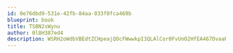 ```yaml
---
id: 0e76dbd9-531e-42fb-84aa-033f0fca469b
blueprint: book
title: TSBN2sWynu
author: 0l8H387ed4
description: WSRH2oWdbVBEdtZCHpeajQOcFWwwkpI3QLAlCor0FvUnO2HfEA467DvaaR3rhD8Fcy8Ycgu5j7ZkDezpkq1aftxYQzwc2l8N0cbl
---
```

